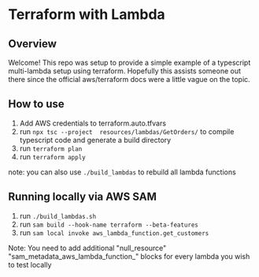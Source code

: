 # Terraform with Lambda

## Overview
Welcome! This repo was setup to provide a simple example of a typescript multi-lambda setup using terraform. Hopefully this assists someone out there since the official aws/terraform docs were a little vague on the topic.  

## How to use

1. Add AWS credentials to terraform.auto.tfvars
2. run `npx tsc --project  resources/lambdas/GetOrders/` to compile typescript code and generate a build directory
3. run `terraform plan`
4. run `terraform apply`

note: you can also use `./build_lambdas` to rebuild all lambda functions

## Running locally via AWS SAM

1. run `./build_lambdas.sh`
2. run `sam build --hook-name terraform --beta-features`
3. run `sam local invoke aws_lambda_function.get_customers`

Note: You need to add additional  "null_resource" "sam_metadata_aws_lambda_function_" blocks for every lambda you wish to test locally 